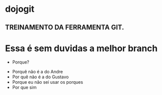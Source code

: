 # dojogit

## TREINAMENTO DA FERRAMENTA GIT.

# Essa é sem duvidas a melhor branch

- Porque?

* Porquê não é a do Andre
* Por quê não é a do Gustavo
* Porque eu não sei usar os porques
* Por que sim
